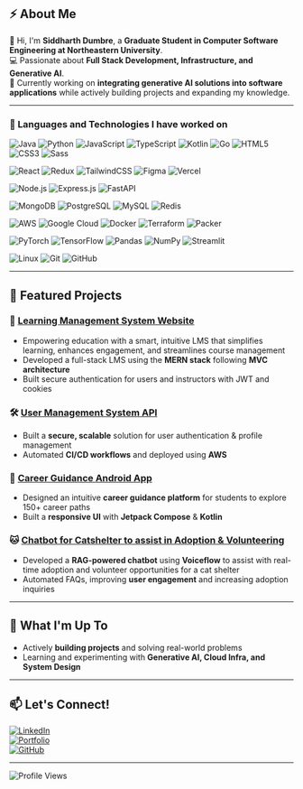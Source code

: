 ## ⚡ About Me  
👋 Hi, I'm **Siddharth Dumbre**, a **Graduate Student in Computer Software Engineering at Northeastern University**.  
💻 Passionate about **Full Stack Development,  Infrastructure, and Generative AI**.  
🚀 Currently working on **integrating generative AI solutions into software applications** while actively building projects and expanding my knowledge.

---

### 🚀 Languages and Technologies I have worked on

![Java](https://img.shields.io/badge/-Java-007396?style=flat&logo=java&logoColor=white) ![Python](https://img.shields.io/badge/-Python-3776AB?style=flat&logo=python&logoColor=white) ![JavaScript](https://img.shields.io/badge/-JavaScript-F7DF1E?style=flat&logo=javascript&logoColor=black) ![TypeScript](https://img.shields.io/badge/-TypeScript-3178C6?style=flat&logo=typescript&logoColor=white) ![Kotlin](https://img.shields.io/badge/-Kotlin-0095D5?style=flat&logo=kotlin&logoColor=white) ![Go](https://img.shields.io/badge/-Go-00ADD8?style=flat&logo=go&logoColor=white) ![HTML5](https://img.shields.io/badge/-HTML5-E34F26?style=flat&logo=html5&logoColor=white) ![CSS3](https://img.shields.io/badge/-CSS3-1572B6?style=flat&logo=css3&logoColor=white) ![Sass](https://img.shields.io/badge/-Sass-CC6699?style=flat&logo=sass&logoColor=white)  
 
![React](https://img.shields.io/badge/-React-61DAFB?style=flat&logo=react&logoColor=black) ![Redux](https://img.shields.io/badge/-Redux-764ABC?style=flat&logo=redux&logoColor=white) ![TailwindCSS](https://img.shields.io/badge/-TailwindCSS-38B2AC?style=flat&logo=tailwind-css&logoColor=white) ![Figma](https://img.shields.io/badge/-Figma-F24E1E?style=flat&logo=figma&logoColor=white)  ![Vercel](https://img.shields.io/badge/-Vercel-000?style=flat&logo=vercel&logoColor=white)


![Node.js](https://img.shields.io/badge/-Node.js-339933?style=flat&logo=node.js&logoColor=white) ![Express.js](https://img.shields.io/badge/-Express.js-000000?style=flat&logo=express&logoColor=white) ![FastAPI](https://img.shields.io/badge/-FastAPI-009688?style=flat&logo=fastapi&logoColor=white)

![MongoDB](https://img.shields.io/badge/-MongoDB-47A248?style=flat&logo=mongodb&logoColor=white) ![PostgreSQL](https://img.shields.io/badge/-PostgreSQL-336791?style=flat&logo=postgresql&logoColor=white) ![MySQL](https://img.shields.io/badge/-MySQL-4479A1?style=flat&logo=mysql&logoColor=white) ![Redis](https://img.shields.io/badge/-Redis-DC382D?style=flat&logo=redis&logoColor=white)  
 
![AWS](https://img.shields.io/badge/-AWS-232F3E?style=flat&logo=amazon-aws&logoColor=white) ![Google Cloud](https://img.shields.io/badge/-Google_Cloud-4285F4?style=flat&logo=google-cloud&logoColor=white) ![Docker](https://img.shields.io/badge/-Docker-2496ED?style=flat&logo=docker&logoColor=white) ![Terraform](https://img.shields.io/badge/-Terraform-7B42BC?style=flat&logo=terraform&logoColor=white) ![Packer](https://img.shields.io/badge/-Packer-8A4EFC?style=flat&logo=packer&logoColor=white)  

![PyTorch](https://img.shields.io/badge/-PyTorch-EE4C2C?style=flat&logo=pytorch&logoColor=white) ![TensorFlow](https://img.shields.io/badge/-TensorFlow-FF6F00?style=flat&logo=tensorflow&logoColor=white) ![Pandas](https://img.shields.io/badge/-Pandas-150458?style=flat&logo=pandas&logoColor=white) ![NumPy](https://img.shields.io/badge/-NumPy-013243?style=flat&logo=numpy&logoColor=white) ![Streamlit](https://img.shields.io/badge/-Streamlit-FF4B4B?style=flat&logo=streamlit&logoColor=white)  
 
![Linux](https://img.shields.io/badge/-Linux-FCC624?style=flat&logo=linux&logoColor=black) ![Git](https://img.shields.io/badge/-Git-F05032?style=flat&logo=git&logoColor=white) ![GitHub](https://img.shields.io/badge/-GitHub-181717?style=flat&logo=github&logoColor=white)  

---

## 🌟 Featured Projects  
### 🚀 [Learning Management System Website](https://github.com/dumbresi/KnowledgeForge)
- Empowering education with a smart, intuitive LMS that simplifies learning, enhances engagement, and streamlines course management
- Developed a full-stack LMS using the **MERN stack** following **MVC architecture**
- Built secure authentication for users and instructors with JWT and cookies 

### 🛠️ [User Management System API](https://github.com/dumbresi/UserManagemenentSystem) 
- Built a **secure, scalable** solution for user authentication & profile management  
- Automated **CI/CD workflows** and deployed using **AWS**  

### 📱 [Career Guidance Android App](https://github.com/dumbresi/CareerGuidanceApp)
- Designed an intuitive **career guidance platform** for students to explore 150+ career paths  
- Built a **responsive UI** with **Jetpack Compose** & **Kotlin**

### 🐱 [Chatbot for Catshelter to assist in Adoption & Volunteering](https://catbot-amber.vercel.app/)  
- Developed a **RAG-powered chatbot** using **Voiceflow** to assist with real-time adoption and volunteer opportunities for a cat shelter  
- Automated FAQs, improving **user engagement** and increasing adoption inquiries 

---

## 🚀 What I'm Up To  
- Actively **building projects** and solving real-world problems 
- Learning and experimenting with **Generative AI, Cloud Infra, and System Design** 

---

## 📫 Let's Connect!  
[![LinkedIn](https://img.shields.io/badge/-LinkedIn-0077B5?style=flat&logo=linkedin&logoColor=white)](https://www.linkedin.com/in/siddharth-dumbre)  
[![Portfolio](https://img.shields.io/badge/-Portfolio-000?style=flat&logo=vercel&logoColor=white)](https://dumbresi.wixsite.com/siddumbre)  
[![GitHub](https://img.shields.io/badge/-GitHub-181717?style=flat&logo=github&logoColor=white)](https://github.com/dumbresi)  

---

![Profile Views](https://komarev.com/ghpvc/?username=dumbresi&color=blue)

